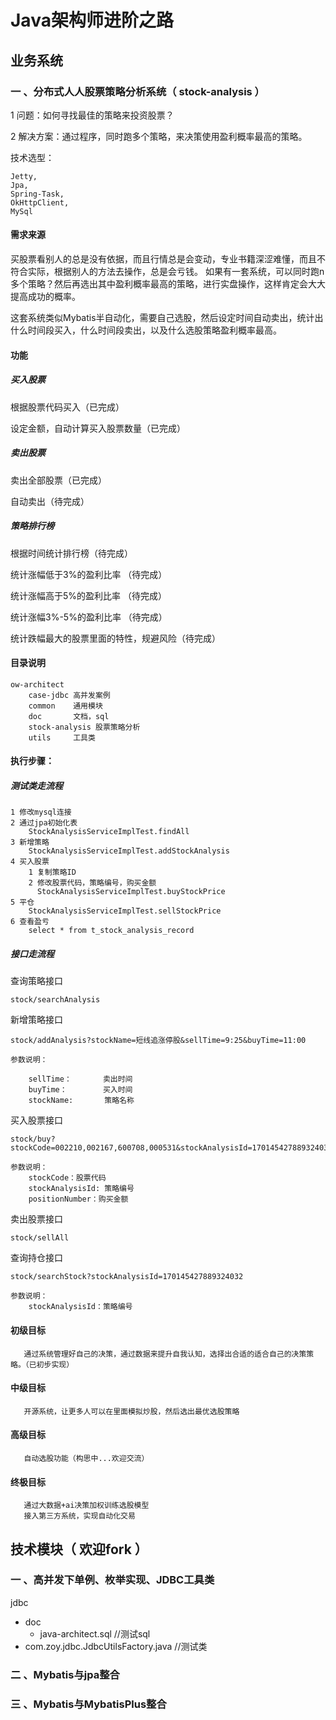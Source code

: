 # Java架构师进阶之路

## 业务系统

### 一 、分布式人人股票策略分析系统（ stock-analysis ）

1 问题：如何寻找最佳的策略来投资股票？

2 解决方案：通过程序，同时跑多个策略，来决策使用盈利概率最高的策略。

技术选型：

    Jetty,
    Jpa,
    Spring-Task,
    OkHttpClient,
    MySql
    
#### 需求来源

买股票看别人的总是没有依据，而且行情总是会变动，专业书籍深涩难懂，而且不符合实际，根据别人的方法去操作，总是会亏钱。
如果有一套系统，可以同时跑n多个策略？然后再选出其中盈利概率最高的策略，进行实盘操作，这样肯定会大大提高成功的概率。
    
这套系统类似Mybatis半自动化，需要自己选股，然后设定时间自动卖出，统计出什么时间段买入，什么时间段卖出，以及什么选股策略盈利概率最高。
    
#### 功能

##### 买入股票

根据股票代码买入（已完成）

设定金额，自动计算买入股票数量（已完成）

##### 卖出股票

卖出全部股票（已完成）

自动卖出（待完成）

##### 策略排行榜

根据时间统计排行榜（待完成）

统计涨幅低于3%的盈利比率 （待完成）

统计涨幅高于5%的盈利比率 （待完成）

统计涨幅3%-5%的盈利比率 （待完成）

统计跌幅最大的股票里面的特性，规避风险（待完成）
        
#### 目录说明
    ow-architect
        case-jdbc 高并发案例
        common    通用模块
        doc       文档，sql
        stock-analysis 股票策略分析
        utils     工具类
        
#### 执行步骤：


##### 测试类走流程

    1 修改mysql连接
    2 通过jpa初始化表
        StockAnalysisServiceImplTest.findAll
    3 新增策略
        StockAnalysisServiceImplTest.addStockAnalysis
    4 买入股票   
        1 复制策略ID
        2 修改股票代码，策略编号，购买金额
          StockAnalysisServiceImplTest.buyStockPrice
    5 平仓
        StockAnalysisServiceImplTest.sellStockPrice
    6 查看盈亏
        select * from t_stock_analysis_record

##### 接口走流程

查询策略接口
 
    stock/searchAnalysis
    
新增策略接口
 
    stock/addAnalysis?stockName=短线追涨停股&sellTime=9:25&buyTime=11:00
    
    参数说明： 
        
        sellTime：       卖出时间
        buyTime：        买入时间
        stockName:       策略名称
    
    
买入股票接口

    stock/buy?stockCode=002210,002167,600708,000531&stockAnalysisId=170145427889324032&positionNumber=10000
    
    参数说明：
        stockCode：股票代码
        stockAnalysisId: 策略编号
        positionNumber：购买金额

卖出股票接口

    stock/sellAll
    
查询持仓接口

    stock/searchStock?stockAnalysisId=170145427889324032
    
    参数说明：
        stockAnalysisId：策略编号              
        
#### 初级目标
       通过系统管理好自己的决策，通过数据来提升自我认知，选择出合适的适合自己的决策策略。（已初步实现）
#### 中级目标
       开源系统，让更多人可以在里面模拟炒股，然后选出最优选股策略 
#### 高级目标
       自动选股功能（构思中...欢迎交流）
#### 终极目标
       通过大数据+ai决策加权训练选股模型
       接入第三方系统，实现自动化交易
       

## 技术模块（ 欢迎fork ）     

### 一 、高并发下单例、枚举实现、JDBC工具类
jdbc
- doc
    - java-architect.sql                //测试sql
- com.zoy.jdbc.JdbcUtilsFactory.java    //测试类

### 二 、Mybatis与jpa整合

### 三 、Mybatis与MybatisPlus整合





       